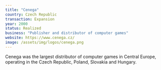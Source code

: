 ```yaml
---
title: "Cenega"
country: Czech Republic 
transaction: Expansion
year: 2000
status: Realized
business: "Publisher and distributor of computer games"
website: https://www.cenega.cz/
image: /assets/img/logos/cenega.png
---
```


Cenega was the largest distributor of computer games in Central Europe, operating in the Czech Republic, Poland, Slovakia and Hungary.
